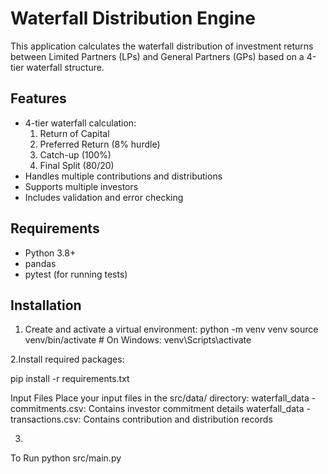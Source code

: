 # Waterfall Distribution Engine

This application calculates the waterfall distribution of investment returns between Limited Partners (LPs) and General Partners (GPs) based on a 4-tier waterfall structure.

## Features

- 4-tier waterfall calculation:
  1. Return of Capital
  2. Preferred Return (8% hurdle)
  3. Catch-up (100%)
  4. Final Split (80/20)
- Handles multiple contributions and distributions
- Supports multiple investors
- Includes validation and error checking

## Requirements

- Python 3.8+
- pandas
- pytest (for running tests)

## Installation

1. Create and activate a virtual environment:
python -m venv venv
source venv/bin/activate  # On Windows: venv\Scripts\activate

2.Install required packages:

pip install -r requirements.txt

Input Files
Place your input files in the src/data/ directory:
waterfall_data - commitments.csv: Contains investor commitment details
waterfall_data - transactions.csv: Contains contribution and distribution records

3.
To Run
python src/main.py